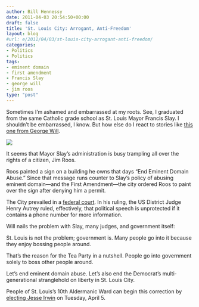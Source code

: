 ```yaml
---
author: Bill Hennessy
date: 2011-04-03 20:54:50+00:00
draft: false
title: 'St. Louis City: Arrogant, Anti-Freedom'
layout: blog
#url: e/2011/04/03/st-louis-city-arrogant-anti-freedom/
categories:
- Politics
- Politics
tags:
- eminent domain
- first amendment
- Francis Slay
- george will
- jim roos
type: "post"
---
```


Sometimes I’m ashamed and embarrassed at my roots. See, I graduated from the same Catholic grade school as St. Louis Mayor Francis Slay. I shouldn’t be embarrassed, I know. But how else do I react to stories like [this one from George Will](https://www.washingtonpost.com/opinions/in-st-louis-a-protest-sign-meets-government-arrogance/2011/04/01/AFvR4wJC_story.html).

![](https://1.bp.blogspot.com/_PzC40zTIj2A/S7N35GQXOUI/AAAAAAAAAG4/wLnIPDtaFAA/s1600/End+Eminent+Domain+Abuse+Mural+KMOX+image.jpg)


It seems that Mayor Slay’s administration is busy trampling all over the rights of a citizen, Jim Roos. 

Roos painted a sign on a building he owns that days “End Eminent Domain Abuse.” Since that message runs counter to Slay’s policy of abusing eminent domain—and the First Amendment—the city ordered Roos to paint over the sign after denying him a permit. 

The City prevailed in a [federal court](https://ownerscounsel.blogspot.com/2010/03/judge-ruled-anti-eminent-domain-mural.html). In his ruling, the US District Judge Henry Autrey ruled, effectively, that political speech is unprotected if it contains a phone number for more information. 

Will nails the problem with Slay, many judges, and government itself:

St. Louis is not the problem; government is. Many people go into it because they enjoy bossing people around.

That’s the reason for the Tea Party in a nutshell. People go into government solely to boss other people around. 

Let’s end eminent domain abuse. Let’s also end the Democrat’s multi-generational stranglehold on liberty in St. Louis City. 

People of St. Louis’s 10th Aldermanic Ward can begin this correction by [electing Jesse Irwin](https://www.irwinforalderman.com/) on Tuesday, April 5.
